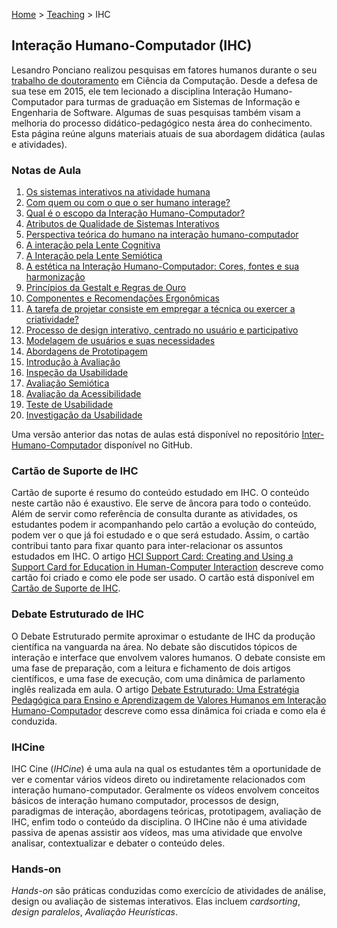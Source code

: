 [Home](https://lesandrop.github.io) > [Teaching](https://lesandrop.github.io/site/teaching/index.html) > IHC


## Interação Humano-Computador (IHC)

Lesandro Ponciano realizou pesquisas em fatores humanos durante o seu [trabalho de doutoramento](http://dspace.sti.ufcg.edu.br:8080/xmlui/bitstream/handle/riufcg/569/LESANDRO%20PONCIANO%20DOS%20SANTOS%20-%20TESE%20PPGCC%202015..pdf) em Ciência da Computação. Desde a defesa de sua tese em 2015, ele tem lecionado a disciplina Interação Humano-Computador para turmas de graduação em Sistemas de Informação e Engenharia de Software. Algumas de suas pesquisas também visam a melhoria do processo didático-pedagógico nesta área do conhecimento. Esta página reúne alguns materiais atuais de sua abordagem didática (aulas e atividades). 

### Notas de Aula

1. [Os sistemas interativos na atividade humana](IHC-01-Os%20sistemas%20interativos%20na%20atividade%20humana.pdf)
1. [Com quem ou com o que o ser humano interage?](IHC-02-Com%20quem%20ou%20com%20o%20que%20o%20ser%20humano%20interage.pdf)
1. [Qual é o escopo da Interação Humano-Computador?](IHC-03-Qual%20é%20o%20escopo%20da%20Interação%20Humano-Computador.pdf)
1. [Atributos de Qualidade de Sistemas Interativos](IHC-04-Atributos%20de%20Qualidade%20de%20Sistemas%20Interativos.pdf)
1. [Perspectiva teórica do humano na interação humano-computador](IHC-05-Perspectiva%20teórica%20do%20humano%20na%20interação%20humano-computador.pdf)
1. [A interação pela Lente Cognitiva](IHC-06-A%20interação%20pela%20lente%20cognitiva.pdf)
1. [A Interação pela Lente Semiótica](IHC-07-A%20Interação%20pela%20Lente%20Semiótica.pdf)
1. [A estética na Interação Humano-Computador: Cores, fontes e sua harmonização](IHC-08-A%20estética%20na%20Interação%20Humano-Computador%20-%20Cores%2C%20fontes%20e%20sua%20harmonização.pdf)
1. [Princípios da Gestalt e Regras de Ouro](IHC-09-Princípios%20da%20Gestalt%20e%20Regras%20de%20Ouro.pdf)
1. [Componentes e Recomendações Ergonômicas](IHC-10-Componentes%20e%20Recomendações%20Ergonômicas.pdf)
1. [A tarefa de projetar consiste em empregar a técnica ou exercer a criatividade?](IHC-11-A%20tarefa%20de%20projetar%20consiste%20em%20empregar%20a%20técnica%20ou%20exercer%20a%20criatividade.pdf)
1. [Processo de design interativo, centrado no usuário e participativo](IHC-12-Design%20centrado%20no%20usuário%20e%20design%20participativo.pdf)
1. [Modelagem de usuários e suas necessidades](IHC-13-Modelagem%20de%20usuários%20e%20suas%20necessidades.pdf)
1. [Abordagens de Prototipagem](IHC-14-Abordagens%20de%20Prototipagem.pdf)
1. [Introdução à Avaliação](IHC-15-Introdução%20à%20Avaliação.pdf)
1. [Inspeção da Usabilidade](IHC-16-Inspeção%20da%20Usabilidade.pdf)
1. [Avaliação Semiótica](IHC-17-Avaliação%20Semiótica.pdf)
1. [Avaliação da Acessibilidade](IHC-18-Avaliação%20da%20acessibilidade.pdf)
1. [Teste de Usabilidade](IHC-19-Teste%20de%20Usabilidade.pdf)
1. [Investigação da Usabilidade](IHC-20-Investigação%20da%20Usabilidade.pdf)

Uma versão anterior das notas de aulas está disponível no repositório [Inter-Humano-Computador](https://github.com/lesandrop/Inter-Humano-Computador) disponível no GitHub.

### Cartão de Suporte de IHC

Cartão de suporte é resumo do conteúdo estudado em IHC. O conteúdo neste cartão não é exaustivo. Ele serve de âncora para todo o conteúdo. Além de servir como referência de consulta durante as atividades, os estudantes podem ir acompanhando pelo cartão a evolução do conteúdo, podem ver o que já foi estudado e o que será estudado. Assim, o cartão contribui tanto para fixar quanto para inter-relacionar os assuntos estudados em IHC. O artigo [HCI Support Card: Creating and Using a Support Card for Education in Human-Computer Interaction](https://doi.org/10.5753/ihc.2019.8409) descreve como cartão foi criado e como ele pode ser usado. O cartão está disponível em [Cartão de Suporte de IHC](https://lesandrop.github.io/site/teaching/Intera%C3%A7%C3%A3o%20Humano-Computador%20-%20Cart%C3%A3o%20de%20Suporte.pdf).

### Debate Estruturado de IHC

O Debate Estruturado permite aproximar o estudante de IHC da produção científica na vanguarda na área. No debate são discutidos tópicos de interação e interface que envolvem valores humanos. O debate consiste em uma fase de preparação, com a leitura e fichamento de dois artigos científicos, e uma fase de execução, com uma dinâmica de parlamento inglês realizada em aula. O artigo [Debate Estruturado: Uma Estratégia Pedagógica para Ensino e Aprendizagem de Valores Humanos em Interação Humano-Computador](https://doi.org/10.5753/ihc.2018.4209) descreve como essa dinâmica foi criada e como ela é conduzida.

### IHCine

IHC Cine (_IHCine_) é uma aula na qual os estudantes têm a oportunidade de ver e comentar vários vídeos direto ou indiretamente relacionados com interação humano-computador. Geralmente os vídeos envolvem conceitos básicos de interação humano computador, processos de design, paradigmas de interação, abordagens teóricas, prototipagem, avaliação de IHC, enfim todo o conteúdo da disciplina. O IHCine não é uma atividade passiva de apenas assistir aos vídeos, mas uma atividade que envolve analisar, contextualizar e debater o conteúdo deles.

### Hands-on

_Hands-on_ são práticas conduzidas como exercício de atividades de análise, design ou avaliação de sistemas interativos. Elas incluem _cardsorting_, _design paralelos_, _Avaliação Heurísticas_.
